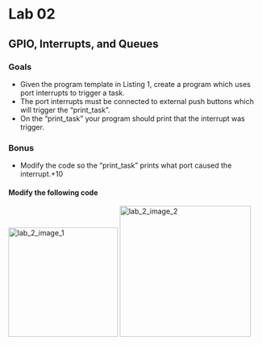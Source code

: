 # Lab 02
## GPIO, Interrupts, and Queues
### Goals
* Given the program template in Listing 1, create a program which uses port interrupts to trigger a task.
* The port interrupts must be connected to external push buttons which will trigger the “print_task”.
* On the “print_task” your program should print that the interrupt was trigger.

### Bonus
* Modify the code so the “print_task” prints what port caused the interrupt.+10

#### Modify the following code
<img width="217" alt="lab_2_image_1" src="https://user-images.githubusercontent.com/60948298/134283519-0308577b-b940-40db-9112-e605eb8ce36f.png">

<img width="260" alt="lab_2_image_2" src="https://user-images.githubusercontent.com/60948298/134283523-d04e77a7-dbd5-480e-894d-9ff66e4e2dca.png">
